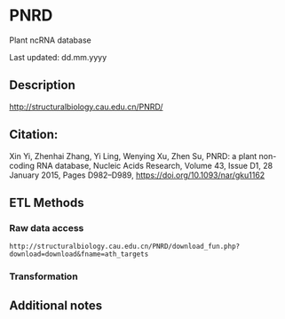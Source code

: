 # PNRD
Plant ncRNA database

Last updated: dd.mm.yyyy

## Description

http://structuralbiology.cau.edu.cn/PNRD/

## Citation: 

Xin Yi, Zhenhai Zhang, Yi Ling, Wenying Xu, Zhen Su, PNRD: a plant non-coding RNA database, Nucleic Acids Research, Volume 43, Issue D1, 28 January 2015, Pages D982–D989, https://doi.org/10.1093/nar/gku1162

## ETL Methods

### Raw data access

    http://structuralbiology.cau.edu.cn/PNRD/download_fun.php?download=download&fname=ath_targets

### Transformation


## Additional notes

